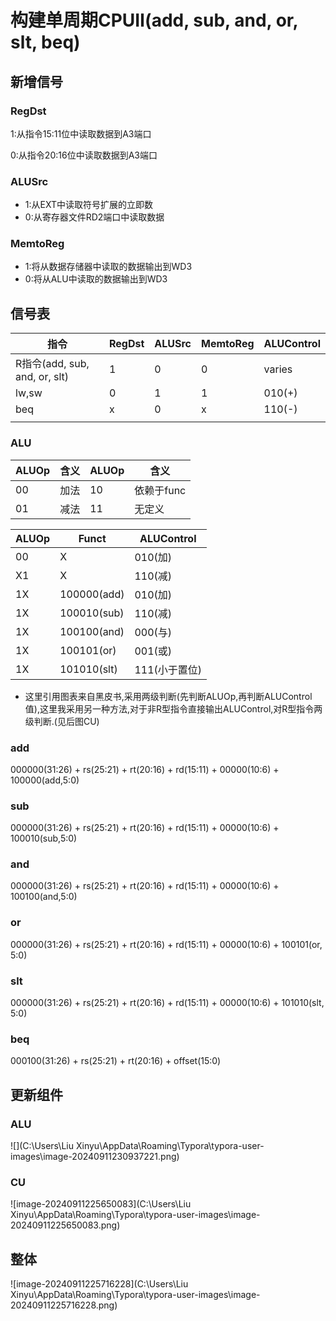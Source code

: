 # 构建单周期CPUⅡ(add, sub, and, or, slt, beq)

## 新增信号

### RegDst

1:从指令15:11位中读取数据到A3端口

0:从指令20:16位中读取数据到A3端口

### ALUSrc

- 1:从EXT中读取符号扩展的立即数
- 0:从寄存器文件RD2端口中读取数据

### MemtoReg

- 1:将从数据存储器中读取的数据输出到WD3
- 0:将从ALU中读取的数据输出到WD3

## 信号表

| 指令                          | RegDst | ALUSrc | MemtoReg | ALUControl |
| ----------------------------- | ------ | ------ | -------- | ---------- |
| R指令(add, sub, and, or, slt) | 1      | 0      | 0        | varies     |
| lw,sw                         | 0      | 1      | 1        | 010(+)     |
| beq                           | x      | 0      | x        | 110(-)     |
|                               |        |        |          |            |

### ALU

| ALUOp | 含义 | ALUOp | 含义       |
| ----- | ---- | ----- | ---------- |
| 00    | 加法 | 10    | 依赖于func |
| 01    | 减法 | 11    | 无定义     |

| ALUOp | Funct       | ALUControl    |
| ----- | ----------- | ------------- |
| 00    | X           | 010(加)       |
| X1    | X           | 110(减)       |
| 1X    | 100000(add) | 010(加)       |
| 1X    | 100010(sub) | 110(减)       |
| 1X    | 100100(and) | 000(与)       |
| 1X    | 100101(or)  | 001(或)       |
| 1X    | 101010(slt) | 111(小于置位) |

- 这里引用图表来自黑皮书,采用两级判断(先判断ALUOp,再判断ALUControl值),这里我采用另一种方法,对于非R型指令直接输出ALUControl,对R型指令两级判断.(见后图CU)

### add

000000(31:26) + rs(25:21) + rt(20:16) + rd(15:11) + 00000(10:6) + 100000(add,5:0)

### sub

000000(31:26) + rs(25:21) + rt(20:16) + rd(15:11) + 00000(10:6) + 100010(sub,5:0)

### and

000000(31:26) + rs(25:21) + rt(20:16) + rd(15:11) + 00000(10:6) + 100100(and,5:0)

### or

000000(31:26) + rs(25:21) + rt(20:16) + rd(15:11) + 00000(10:6) + 100101(or, 5:0)

### slt

000000(31:26) + rs(25:21) + rt(20:16) + rd(15:11) + 00000(10:6) + 101010(slt, 5:0)

### beq

000100(31:26) + rs(25:21) + rt(20:16) + offset(15:0)

## 更新组件

### ALU

![](C:\Users\Liu Xinyu\AppData\Roaming\Typora\typora-user-images\image-20240911230937221.png)

### CU

![image-20240911225650083](C:\Users\Liu Xinyu\AppData\Roaming\Typora\typora-user-images\image-20240911225650083.png)

## 整体

![image-20240911225716228](C:\Users\Liu Xinyu\AppData\Roaming\Typora\typora-user-images\image-20240911225716228.png)
